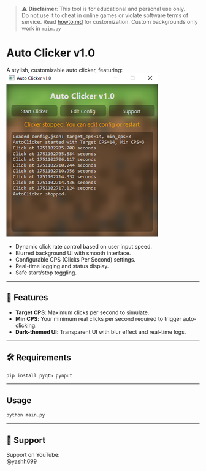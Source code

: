 > ⚠️ **Disclaimer**: This tool is for educational and personal use only.  
> Do not use it to cheat in online games or violate software terms of service.
> Read [howto.md](https://github.com/yashtanwar17/auto-clicker/blob/main/bgs/howto.md) for customization.
> Custom backgrounds only work in `main.py`
# Auto Clicker v1.0

A stylish, customizable auto clicker, featuring:
![App](https://raw.githubusercontent.com/yashtanwar17/auto-clicker/refs/heads/main/bgs/app.png)

- Dynamic click rate control based on user input speed.
- Blurred background UI with smooth interface.
- Configurable CPS (Clicks Per Second) settings.
- Real-time logging and status display.
- Safe start/stop toggling.

---

## 🚀 Features

- **Target CPS**: Maximum clicks per second to simulate.
- **Min CPS**: Your minimum real clicks per second required to trigger auto-clicking.
- **Dark-themed UI**: Transparent UI with blur effect and real-time logs.

---

## 🛠 Requirements
```bash
pip install pyqt5 pynput
```

---

## Usage

```bash
python main.py
```

---

## 🔗 Support

Support on YouTube:  
[@yashh699](https://youtube.com/@yashh699)
